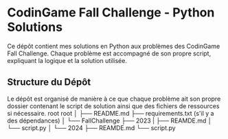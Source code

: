 # CodinGame Fall Challenge - Python Solutions

Ce dépôt contient mes solutions en Python aux problèmes des CodinGame Fall Challenge. Chaque problème est accompagné de son propre script, expliquant la logique et la solution utilisée.

## Structure du Dépôt

Le dépôt est organisé de manière à ce que chaque problème ait son propre dossier contenant le script de solution ainsi que des fichiers de ressources si nécessaire.
root
root
│
├── README.md
├── requirements.txt (s'il y a des dépendances)
│
└── FallChallenge
    ├── 2023
    |   ├── REAMDE.md
    │   └── script.py
    │
    └── 2024
        ├── REAMDE.md
        └── script.py
